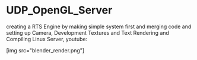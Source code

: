 # UDP_OpenGL_Server
creating a RTS Engine by making simple system first and merging code and setting up Camera, Development Textures and Text Rendering and Compiling Linux Server, youtube: 

[img src="blender_render.png"]
